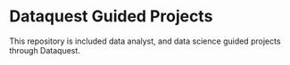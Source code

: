 # Dataquest Guided Projects
This repository is included data analyst, and data science guided projects through Dataquest.
